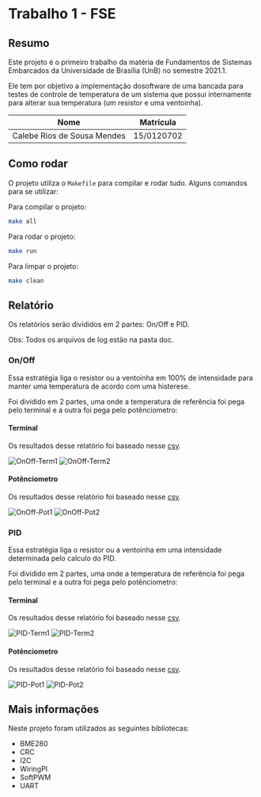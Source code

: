 # Trabalho 1 - FSE

## **Resumo**

Este projeto é o primeiro trabalho da matéria de Fundamentos de Sistemas Embarcados da Universidade de Brasília (UnB) no semestre 2021.1.

Ele tem por objetivo a implementação dosoftware de uma bancada para testes de controle de temperatura de um sistema que possui internamente para alterar sua temperatura (um resistor e uma ventoinha).

|Nome|Matrícula|
|----|---------|
|Calebe Rios de Sousa Mendes|15/0120702|

## **Como rodar**

O projeto utiliza o `Makefile` para compilar e rodar tudo. Alguns comandos para se utilizar:

Para compilar o projeto:
```bash
make all
```

Para rodar o projeto:
```bash
make run
```

Para limpar o projeto:
```bash
make clean
```

## **Relatório**

Os relatórios serão divididos em 2 partes: On/Off e PID.

Obs: Todos os arquivos de log estão na pasta doc.

### **On/Off**

Essa estratégia liga o resistor ou a ventoinha em 100% de intensidade para manter uma temperatura de acordo com uma histerese.

Foi dividido em 2 partes, uma onde a temperatura de referência foi pega pelo terminal e a outra foi pega pelo potênciometro:

#### **Terminal**

Os resultados desse relatório foi baseado nesse [csv](doc/on-off.csv).

![OnOff-Term1](doc/OnOff-Term1.png)
![OnOff-Term2](doc/OnOff-Term2.png)

#### **Potênciometro**

Os resultados desse relatório foi baseado nesse [csv](doc/on-off-2.csv).

![OnOff-Pot1](doc/OnOff-Pot1.png)
![OnOff-Pot2](doc/OnOff-Pot2.png)

### **PID**

Essa estratégia liga o resistor ou a ventoinha em uma intensidade determinada pelo calculo do PID.

Foi dividido em 2 partes, uma onde a temperatura de referência foi pega pelo terminal e a outra foi pega pelo potênciometro:

#### **Terminal**

Os resultados desse relatório foi baseado nesse [csv](doc/pid.csv).

![PID-Term1](doc/PID-Term1.png)
![PID-Term2](doc/PID-Term2.png)

#### **Potênciometro**

Os resultados desse relatório foi baseado nesse [csv](doc/pid-2.csv).

![PID-Pot1](doc/PID-Pot1.png)
![PID-Pot2](doc/PID-Pot2.png)

## **Mais informações**

Neste projeto foram utilizados as seguintes bibliotecas:

- BME280
- CRC
- I2C
- WiringPI
- SoftPWM
- UART
